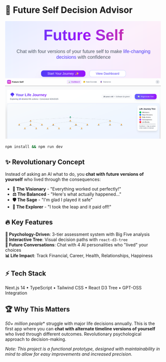 # 🌳 Future Self Decision Advisor

![Main Page](images/main_page.png)
![Dashboard](images/dashboard.png)

```bash
npm install && npm run dev
```

## ✨ Revolutionary Concept

Instead of asking an AI what to do, you **chat with future versions of yourself** who lived through the consequences:

- **🌟 The Visionary** - "Everything worked out perfectly!"
- **⚖️ The Balanced** - "Here's what actually happened..."  
- **🛡️ The Sage** - "I'm glad I played it safe"
- **🚀 The Explorer** - "I took the leap and it paid off!"

## 🔥 Key Features

**🧠 Psychology-Driven**: 3-tier assessment system with Big Five analysis  
**🌳 Interactive Tree**: Visual decision paths with `react-d3-tree`  
**💬 Future Conversations**: Chat with 4 AI personalities who "lived" your choices  
**📊 Life Impact**: Track Financial, Career, Health, Relationships, Happiness  

## ⚡ Tech Stack

Next.js 14 • TypeScript • Tailwind CSS • React D3 Tree • GPT-OSS Integration

## 🏆 Why This Matters

*50+ million people** struggle with major life decisions annually. This is the first app where you can **chat with alternate timeline versions of yourself** who lived through different outcomes. Revolutionary psychological approach to decision-making.

_Note: This project is a functional prototype, designed with maintainability in mind to allow for easy improvements and increased precision._